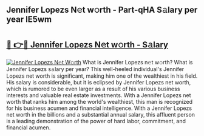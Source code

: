 ## Jennifer Lopezs N𝚎t w𝚘rth - Part-qHA S𝚊lary per year lE5wm

# <h2><a href="http://gc0flt6.nevu.top/?p=Jennifer+Lopezs">🔗 👉🔴 Jennifer Lopezs N𝚎t w𝚘rth - S𝚊lary</a></h2>

[![Jennifer Lopezs N𝚎t W𝚘rth](https://i.imgur.com/Oavwk0R.jpeg)](http://gc0flt6.nevu.top/?p=Jennifer+Lopezs)
What is Jennifer Lopezs n𝚎t w𝚘rth? What is Jennifer Lopezs s𝚊lary per year?
This well-heeled individual's Jennifer Lopezs net worth is significant, making him one of the wealthiest in his field. His salary is considerable, but it is eclipsed by Jennifer Lopezs net worth, which is rumored to be even larger as a result of his various business interests and valuable real estate investments. With a Jennifer Lopezs net worth that ranks him among the world's wealthiest, this man is recognized for his business acumen and financial intelligence. With a Jennifer Lopezs net worth in the billions and a substantial annual salary, this affluent person is a leading demonstration of the power of hard labor, commitment, and financial acumen.
